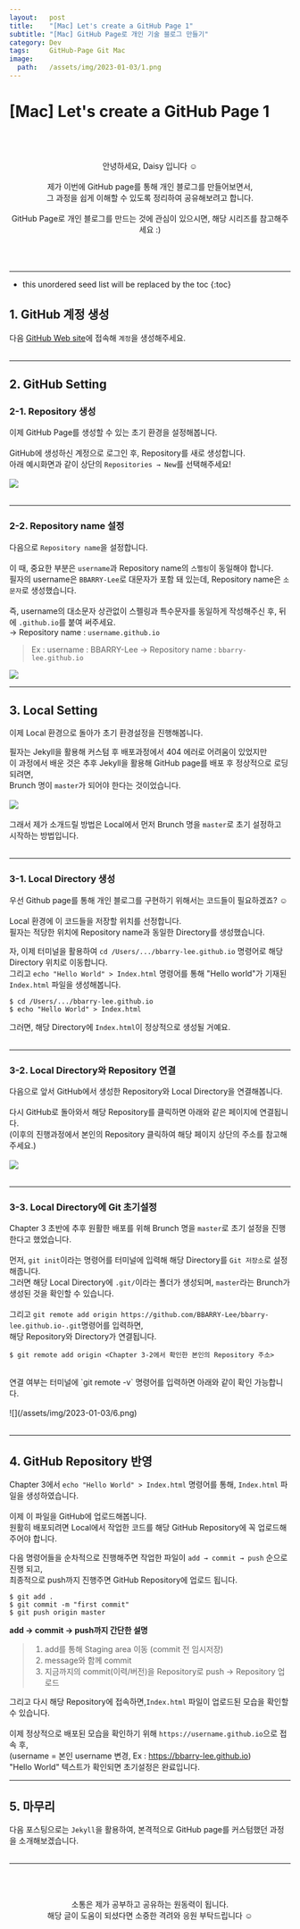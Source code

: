 ```yaml
---
layout:   post
title:    "[Mac] Let's create a GitHub Page 1"
subtitle: "[Mac] GitHub Page로 개인 기술 블로그 만들기"
category: Dev
tags:     GitHub-Page Git Mac
image:
  path:   /assets/img/2023-01-03/1.png
---
```

# [Mac] Let's create a GitHub Page 1
<br>
<br>
<br>
<div align="center">
안녕하세요, Daisy 입니다 ☺️ <br>
<br>
제가 이번에 GitHub page를 통해 개인 블로그를 만들어보면서, <br>
그 과정을 쉽게 이해할 수 있도록 정리하여 공유해보려고 합니다. <br>
<br>
GitHub Page로 개인 블로그를 만드는 것에 관심이 있으시면, 해당 시리즈를 참고해주세요 :)<br>
</div>
<br>
<br>
<br>

---

<!--more-->

* this unordered seed list will be replaced by the toc
{:toc}

## 1. GitHub 계정 생성

다음 [GitHub Web site](https://github.com/)에 접속해 `계정`을 생성해주세요. <br>
<br>


---

## 2. GitHub Setting
### 2-1. Repository 생성
이제 GitHub Page를 생성할 수 있는 초기 환경을 설정해봅니다.<br>
<br>
GitHub에 생성하신 계정으로 로그인 후, Repository를 새로 생성합니다.<br>
아래 예시화면과 같이 상단의 `Repositories → New`를 선택해주세요! <br><br>
![](/assets/img/2023-01-03/2.png)
<br>
<br>

---

### 2-2. Repository name 설정
다음으로 `Repository name`을 설정합니다. <br><br>
이 때, 중요한 부분은 `username`과 Repository name의 `스펠링`이 동일해야 합니다.<br>
필자의 username은 `BBARRY-Lee`로 대문자가 포함 돼 있는데, Repository name은 `소문자`로 생성했습니다.<br><br>
즉, username의 대소문자 상관없이 스펠링과 특수문자를 동일하게 작성해주신 후, 뒤에 `.github.io`를 붙여 써주세요.<br>
→ Repository name : `username.github.io`
>Ex : username : BBARRY-Lee → Repository name : `bbarry-lee.github.io`

![](/assets/img/2023-01-03/3.png) <br>

---

## 3. Local Setting
이제 Local 환경으로 돌아가 초기 환경설정을 진행해봅니다.<br>

필자는 Jekyll을 활용해 커스텀 후 배포과정에서 404 에러로 어려움이 있었지만<br>
이 과정에서 배운 것은 추후 Jekyll을 활용해 GitHub page를 배포 후 정상적으로 로딩되려면,<br>
Brunch 명이 `master`가 되어야 한다는 것이었습니다. <br><br>
![](/assets/img/2023-01-03/4.png)<br>
<br>
그래서 제가 소개드릴 방법은 Local에서 먼저 Brunch 명을 `master`로 초기 설정하고 시작하는 방법입니다. <br>
<br>

---

### 3-1. Local Directory 생성
우선 Github page를 통해 개인 블로그를 구현하기 위해서는 코드들이 필요하겠죠? ☺️<br>
<br>
Local 환경에 이 코드들을 저장할 위치를 선정합니다. <br>
필자는 적당한 위치에 Repository name과 동일한 Directory를 생성했습니다.<br>

자, 이제 터미널을 활용하여 `cd /Users/.../bbarry-lee.github.io` 명령어로 해당 Directory 위치로 이동합니다. <br>
그리고 `echo "Hello World" > Index.html` 명령어를 통해 "Hello world"가 기재된 `Index.html` 파일을 생성해봅니다. <br>


```shell
$ cd /Users/.../bbarry-lee.github.io
$ echo "Hello World" > Index.html
```
그러면, 해당 Directory에 `Index.html`이 정상적으로 생성될 거예요. <br>
<br>

---

### 3-2. Local Directory와 Repository 연결
다음으로 앞서 GitHub에서 생성한 Repository와 Local Directory을 연결해봅니다.<br>
<br>
다시 GitHub로 돌아와서 해당 Repository를 클릭하면 아래와 같은 페이지에 연결됩니다. <br>
(이후의 진행과정에서 본인의 Repository 클릭하여 해당 페이지 상단의 주소를 참고해주세요.)<br>
<br>
![](/assets/img/2023-01-03/5.png)<br>
<br>

---

### 3-3. Local Directory에 Git 초기설정
Chapter 3 초반에 추후 원활한 배포를 위해 Brunch 명을 `master`로 초기 설정을 진행한다고 했었습니다.<br><br>
먼저, `git init`이라는 명령어를 터미널에 입력해 해당 Directory를 `Git 저장소`로 설정해줍니다.<br>
그러면 해당 Local Directory에 `.git/`이라는 폴더가 생성되며, `master`라는 Brunch가 생성된 것을 확인할 수 있습니다.<br>
<br>
그리고 `git remote add origin https://github.com/BBARRY-Lee/bbarry-lee.github.io-.git`명령어를 입력하면, <br>
해당 Repository와 Directory가 연결됩니다.<br>

```shell
$ git remote add origin <Chapter 3-2에서 확인한 본인의 Repository 주소>
```

<br>
연결 여부는 터미널에 `git remote -v` 명령어를 입력하면 아래와 같이 확인 가능합니다.<br>
<br>
![](/assets/img/2023-01-03/6.png)<br>
<br>

---

## 4. GitHub Repository 반영
Chapter 3에서 `echo "Hello World" > Index.html` 명령어를 통해, `Index.html` 파일을 생성하였습니다.<br>
<br>
이제 이 파일을 GitHub에 업로드해봅니다.<br>
원활히 배포되려면 Local에서 작업한 코드를 해당 GitHub Repository에 꼭 업로드해주어야 합니다.<br>

다음 명령어들을 순차적으로 진행해주면 작업한 파일이 `add → commit → push` 순으로 진행 되고,<br>
최종적으로 push까지 진행주면 GitHub Repository에 업로드 됩니다.<br>

``` shell
$ git add .
$ git commit -m "first commit"
$ git push origin master
```

**add → commit → push까지 간단한 설명**
>1. add를 통해 Staging area 이동 (commit 전 임시저장)
>2. message와 함께 commit
>3. 지금까지의 commit(이력/버전)을 Repository로 push → Repository 업로드



그리고 다시 해당 Repository에 접속하면,`Index.html` 파일이 업로드된 모습을 확인할 수 있습니다.<br>
<br>
이제 정상적으로 배포된 모습을 확인하기 위해 `https://username.github.io`으로 접속 후,<br>
(username = 본인 username 변경, Ex : https://bbarry-lee.github.io)<br>
"Hello World" 텍스트가 확인되면 초기설정은 완료입니다.<br>

---
## 5. 마무리

다음 포스팅으로는 `Jekyll`을 활용하여, 본격적으로 GitHub page를 커스텀했던 과정을 소개해보겠습니다.
<br>
<br>

---

<!--more-->

<br><br>

<div align="center">
소통은 제가 공부하고 공유하는 원동력이 됩니다.<br>
해당 글이 도움이 되셨다면 소중한 격려와 응원 부탁드립니다 ☺️
</div>  